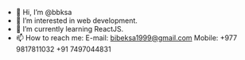 - 👋 Hi, I’m @bbksa
- 👀 I’m interested in web development.
- 🌱 I’m currently learning ReactJS.
- 📫 How to reach me:
E-mail: bibeksa1999@gmail.com 
Mobile: +977 9817811032
         +91 7497044831

<!---
bbksa/bbksa is a ✨ special ✨ repository because its `README.md` (this file) appears on your GitHub profile.
You can click the Preview link to take a look at your changes.
--->
